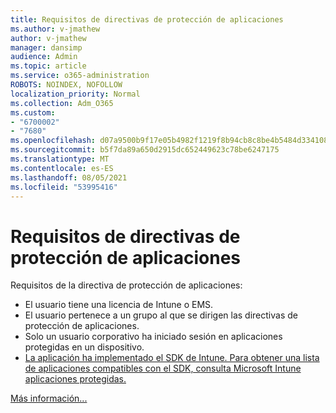 ```yaml
---
title: Requisitos de directivas de protección de aplicaciones
ms.author: v-jmathew
author: v-jmathew
manager: dansimp
audience: Admin
ms.topic: article
ms.service: o365-administration
ROBOTS: NOINDEX, NOFOLLOW
localization_priority: Normal
ms.collection: Adm_O365
ms.custom:
- "6700002"
- "7680"
ms.openlocfilehash: d07a9500b9f17e05b4982f1219f8b94cb8c8be4b5484d334108c9131b42b5659
ms.sourcegitcommit: b5f7da89a650d2915dc652449623c78be6247175
ms.translationtype: MT
ms.contentlocale: es-ES
ms.lasthandoff: 08/05/2021
ms.locfileid: "53995416"
---
```

# <a name="application-protection-policy-requirements"></a>Requisitos de directivas de protección de aplicaciones

Requisitos de la directiva de protección de aplicaciones:

- El usuario tiene una licencia de Intune o EMS.
- El usuario pertenece a un grupo al que se dirigen las directivas de protección de aplicaciones.
- Solo un usuario corporativo ha iniciado sesión en aplicaciones protegidas en un dispositivo.
- [La aplicación ha implementado el SDK de Intune. Para obtener una lista de aplicaciones compatibles con el SDK, consulta Microsoft Intune aplicaciones protegidas.](https://docs.microsoft.com/mem/intune/apps/apps-supported-intune-apps)

[Más información...](https://docs.microsoft.com/mem/intune/apps/app-protection-policy)
